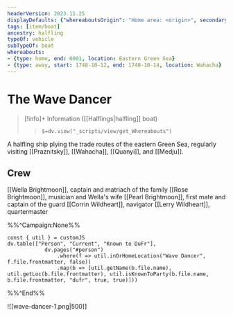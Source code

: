 ```yaml
---
headerVersion: 2023.11.25
displayDefaults: {"whereaboutsOrigin": "Home area: <origin>", secondaryInfo: (<rarity> <ancestry> <subtypeof>) }
tags: [item/boat]
ancestry: halfling
typeOf: vehicle
subTypeOf: boat
whereabouts: 
- {type: home, end: 0001, location: Eastern Green Sea}
- {type: away, start: 1748-10-12, end: 1748-10-14, location: Wahacha}
---
```

# The Wave Dancer
>[!info]+ Information
> ([[Halflings|halfling]] boat)
>> `$=dv.view("_scripts/view/get_Whereabouts")`

A halfling ship plying the trade routes of the eastern Green Sea, regularly visiting [[Praznitsky]], [[Wahacha]], [[Quanyi]], and [[Medju]].  
## Crew
[[Wella Brightmoon]], captain and matriach of the family
[[Rose Brightmoon]], musician and Wella's wife
[[Pearl Brightmoon]], first mate and captain of the guard
[[Corrin Wildheart]], navigator
[[Lerry Wildheart]], quartermaster

%%^Campaign:None%%
```dataviewjs
const { util } = customJS
dv.table(["Person", "Current", "Known to DuFr"], 
			dv.pages("#person")
				.where(f => util.inOrHomeLocation("Wave Dancer", f.file.frontmatter, false))
				.map(b => [util.getName(b.file.name), util.getLoc(b.file.frontmatter), util.isKnownToParty(b.file.name, b.file.frontmatter, "dufr", true, true)]))
```
%%^End%%

![[wave-dancer-1.png|500]]

